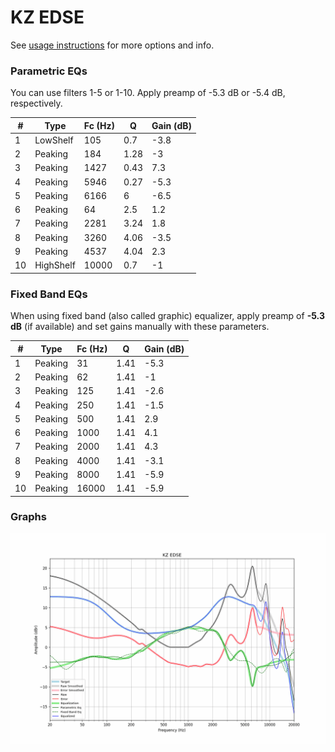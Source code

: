 # KZ EDSE
See [usage instructions](https://github.com/jaakkopasanen/AutoEq#usage) for more options and info.

### Parametric EQs
You can use filters 1-5 or 1-10. Apply preamp of -5.3 dB or -5.4 dB, respectively.

|   # | Type      |   Fc (Hz) |    Q |   Gain (dB) |
|-----|-----------|-----------|------|-------------|
|   1 | LowShelf  |       105 | 0.7  |        -3.8 |
|   2 | Peaking   |       184 | 1.28 |        -3   |
|   3 | Peaking   |      1427 | 0.43 |         7.3 |
|   4 | Peaking   |      5946 | 0.27 |        -5.3 |
|   5 | Peaking   |      6166 | 6    |        -6.5 |
|   6 | Peaking   |        64 | 2.5  |         1.2 |
|   7 | Peaking   |      2281 | 3.24 |         1.8 |
|   8 | Peaking   |      3260 | 4.06 |        -3.5 |
|   9 | Peaking   |      4537 | 4.04 |         2.3 |
|  10 | HighShelf |     10000 | 0.7  |        -1   |

### Fixed Band EQs
When using fixed band (also called graphic) equalizer, apply preamp of **-5.3 dB** (if available) and set gains manually with these parameters.

|   # | Type    |   Fc (Hz) |    Q |   Gain (dB) |
|-----|---------|-----------|------|-------------|
|   1 | Peaking |        31 | 1.41 |        -5.3 |
|   2 | Peaking |        62 | 1.41 |        -1   |
|   3 | Peaking |       125 | 1.41 |        -2.6 |
|   4 | Peaking |       250 | 1.41 |        -1.5 |
|   5 | Peaking |       500 | 1.41 |         2.9 |
|   6 | Peaking |      1000 | 1.41 |         4.1 |
|   7 | Peaking |      2000 | 1.41 |         4.3 |
|   8 | Peaking |      4000 | 1.41 |        -3.1 |
|   9 | Peaking |      8000 | 1.41 |        -5.9 |
|  10 | Peaking |     16000 | 1.41 |        -5.9 |

### Graphs
![](./KZ%20EDSE.png)
